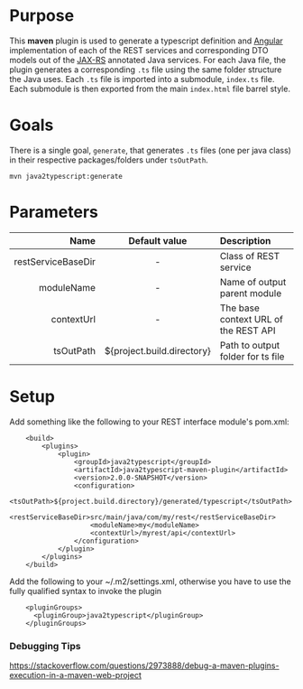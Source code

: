# Purpose

This **maven** plugin is used to generate a typescript definition and [Angular](https://angular.io) implementation of each of the REST services and 
corresponding DTO models out of the [JAX-RS](https://jax-rs-spec.java.net/) annotated Java services.  For each Java file, the plugin generates
 a corresponding `.ts` file using the same folder structure the Java uses.  Each `.ts` file is imported into a submodule, `index.ts` file.
Each submodule is then exported from the main `index.html` file barrel style.

# Goals

There is a single goal, `generate`, that generates `.ts` files (one per java class) in their respective packages/folders under 
`tsOutPath`.

```
mvn java2typescript:generate
```

# Parameters


| Name               | Default value              | Description                          |
|-------------------:|:--------------------------:|:-------------------------------------|
| restServiceBaseDir |  -                         | Class of REST service                |
| moduleName         |  -                         | Name of output parent module         |
| contextUrl         |  -                         | The base context URL of the REST API |
| tsOutPath          | ${project.build.directory} | Path to output folder for ts file    |


# Setup

Add something like the following to your REST interface module's pom.xml:

```
    <build>
        <plugins>
            <plugin>
                <groupId>java2typescript</groupId>
                <artifactId>java2typescript-maven-plugin</artifactId>
                <version>2.0.0-SNAPSHOT</version>
                <configuration>
                    <tsOutPath>${project.build.directory}/generated/typescript</tsOutPath>
                    <restServiceBaseDir>src/main/java/com/my/rest</restServiceBaseDir>
                    <moduleName>my</moduleName>
                    <contextUrl>/myrest/api</contextUrl>
                </configuration>
            </plugin>
        </plugins>
    </build>
```    

Add the following to your ~/.m2/settings.xml, otherwise you have to use the fully qualified syntax to invoke the plugin 

```
    <pluginGroups> 
      <pluginGroup>java2typescript</pluginGroup> 
    </pluginGroups>
```


### Debugging Tips

https://stackoverflow.com/questions/2973888/debug-a-maven-plugins-execution-in-a-maven-web-project
